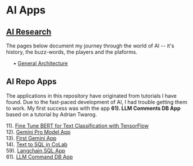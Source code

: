 
# AI Apps
## [AI Research](webpages/README.md)  

The pages below document my journey through the world of AI -- it's history, the buzz-words, the players and the plaforms.   

&nbsp; &nbsp;&nbsp;&nbsp;&#x2022; [General Architecture](webpages/AI-Architecture.md)  

## AI Repo Apps 

The applications in this repository have originated from tutorials I have found.  Due to the 
fast-paced development of AI, I had trouble getting them to work.  My first success was 
with the app **61). LLM Comments DB App** based on a tutorial by Adrian Twarog.

11). [Fine Tune BERT for Text Classification with TensorFlow](/setup/c11_bert-text-classification/README.md)  
12). [Gemini Pro Model App](/setup/c12_gemini-pro-model/Gemini-Pro-Model-Tutorial.md)  
13). [First Gemini App    ](/setup/1c3_first-gemini-app/ai0103_Setup-1st-Google-Gemini-ML-App.md)  
14). [Text to SQL in CoLab](/setup/c14_text-to-sql/LangChain-SerpAPI-App.md)  
59). [Langchain SQL App   ](/setup/c59_Langchain-sql-app/c59_Langchain-sql-app.md)  
61). [LLM Command DB App  ](/setup/d61_llm-comments-db-app/d61-00_description.md)   

<!--

- 1c2. &nbsp; [Gemini Pro Model App](setup/1c2_gemini-pro-model/Gemini-Pro-Model-Tutorial.md)
- 1c3. &nbsp; [First Gemini App    ](setup/1c3_first-gemini-app/ai0103_Setup-1st-Google-Gemini-ML-App.md)
- 1c4. &nbsp; [Text to SQL in CoLab](setup/1c4_Text-To-SQL-in-Colab/CoLab.md)
- 1c5. &nbsp; [Fine Tune BERT for Text Classification with TensorFlow](setup/1c5_Fine-Tune-BERT-for-Text-Classification-with-TensorFlow\README.md)
-->
